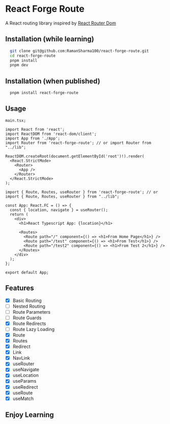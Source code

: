 # React Forge Route

A React routing library inspired by [React Router Dom](https://reactrouter.com/web/guides/quick-start)

## Installation (while learning)

```bash
  git clone git@github.com:RamanSharma100/react-forge-route.git
  cd react-forge-route
  pnpm install
  pnpm dev
```

## Installation (when published)

```bash
  pnpm install react-forge-route
```

## Usage

```tsx
main.tsx;

import React from 'react';
import ReactDOM from 'react-dom/client';
import App from './App';
import Router from 'react-forge-route'; // or import Router from "../lib";

ReactDOM.createRoot(document.getElementById('root')!).render(
  <React.StrictMode>
    <Router>
      <App />
    </Router>
  </React.StrictMode>
);
```

```tsx
import { Route, Routes, useRouter } from 'react-forge-route'; // or import { Route, Routes, useRouter } from "../lib";

const App: React.FC = () => {
  const { location, navigate } = useRouter();
  return (
    <div>
      <h1>React Typescript App: {location}</h1>

      <Routes>
        <Route path="/" component={() => <h1>From Home Page</h1>} />
        <Route path="/test" component={() => <h1>From Test</h1>} />
        <Route path="/test2" component={() => <h1>From Test 2</h1>} />
      </Routes>
    </div>
  );
};

export default App;
```

## Features

- [x] Basic Routing
- [ ] Nested Routing
- [ ] Route Parameters
- [ ] Route Guards
- [x] Route Redirects
- [ ] Route Lazy Loading
- [x] Route
- [x] Routes
- [x] Redirect
- [x] Link
- [x] NavLink
- [x] useRouter
- [x] useNavigate
- [x] useLocation
- [x] useParams
- [x] useRedirect
- [x] useRoute
- [x] useMatch

## Enjoy Learning
